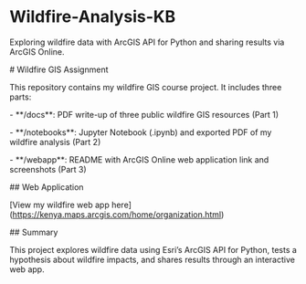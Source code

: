 # Wildfire-Analysis-KB

Exploring wildfire data with ArcGIS API for Python and sharing results via ArcGIS Online.



\# Wildfire GIS Assignment



This repository contains my wildfire GIS course project. It includes three parts:



\- \*\*/docs\*\*: PDF write-up of three public wildfire GIS resources (Part 1)

\- \*\*/notebooks\*\*: Jupyter Notebook (.ipynb) and exported PDF of my wildfire analysis (Part 2)

\- \*\*/webapp\*\*: README with ArcGIS Online web application link and screenshots (Part 3)



\## Web Application

\[View my wildfire web app here](https://kenya.maps.arcgis.com/home/organization.html)



\## Summary

This project explores wildfire data using Esri’s ArcGIS API for Python, tests a hypothesis about wildfire impacts, and shares results through an interactive web app.

